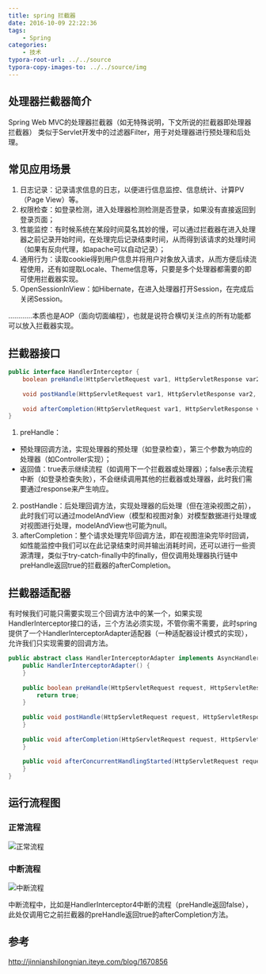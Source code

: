 ```yaml
---
title: spring 拦截器
date: 2016-10-09 22:22:36
tags:
    - Spring
categories:
    - 技术
typora-root-url: ../../source
typora-copy-images-to: ../../source/img
---
```


## 处理器拦截器简介
Spring Web MVC的处理器拦截器（如无特殊说明，下文所说的拦截器即处理器拦截器）
类似于Servlet开发中的过滤器Filter，用于对处理器进行预处理和后处理。
## 常见应用场景
1. 日志记录：记录请求信息的日志，以便进行信息监控、信息统计、计算PV（Page View）等。
2. 权限检查：如登录检测，进入处理器检测检测是否登录，如果没有直接返回到登录页面；
3. 性能监控：有时候系统在某段时间莫名其妙的慢，可以通过拦截器在进入处理器之前记录开始时间，在处理完后记录结束时间，从而得到该请求的处理时间（如果有反向代理，如apache可以自动记录）；
4. 通用行为：读取cookie得到用户信息并将用户对象放入请求，从而方便后续流程使用，还有如提取Locale、Theme信息等，只要是多个处理器都需要的即可使用拦截器实现。
5. OpenSessionInView：如Hibernate，在进入处理器打开Session，在完成后关闭Session。


…………本质也是AOP（面向切面编程），也就是说符合横切关注点的所有功能都可以放入拦截器实现。

<!-- more -->

## 拦截器接口

```java
public interface HandlerInterceptor {
    boolean preHandle(HttpServletRequest var1, HttpServletResponse var2, Object var3) throws Exception;
 
    void postHandle(HttpServletRequest var1, HttpServletResponse var2, Object var3, ModelAndView var4) throws Exception;
 
    void afterCompletion(HttpServletRequest var1, HttpServletResponse var2, Object var3, Exception var4) throws Exception;
}
```

1. preHandle：

* 预处理回调方法，实现处理器的预处理（如登录检查），第三个参数为响应的处理器（如Controller实现）；
* 返回值：true表示继续流程（如调用下一个拦截器或处理器）；false表示流程中断（如登录检查失败），不会继续调用其他的拦截器或处理器，此时我们需要通过response来产生响应。

2. postHandle：后处理回调方法，实现处理器的后处理（但在渲染视图之前），此时我们可以通过modelAndView（模型和视图对象）对模型数据进行处理或对视图进行处理，modelAndView也可能为null。
3. afterCompletion：整个请求处理完毕回调方法，即在视图渲染完毕时回调，如性能监控中我们可以在此记录结束时间并输出消耗时间，还可以进行一些资源清理，类似于try-catch-finally中的finally，但仅调用处理器执行链中preHandle返回true的拦截器的afterCompletion。

## 拦截器适配器
有时候我们可能只需要实现三个回调方法中的某一个，如果实现HandlerInterceptor接口的话，三个方法必须实现，不管你需不需要，此时spring提供了一个HandlerInterceptorAdapter适配器（一种适配器设计模式的实现），允许我们只实现需要的回调方法。

```java
public abstract class HandlerInterceptorAdapter implements AsyncHandlerInterceptor {
    public HandlerInterceptorAdapter() {
    }
 
    public boolean preHandle(HttpServletRequest request, HttpServletResponse response, Object handler) throws Exception {
        return true;
    }
 
    public void postHandle(HttpServletRequest request, HttpServletResponse response, Object handler, ModelAndView modelAndView) throws Exception {
    }
 
    public void afterCompletion(HttpServletRequest request, HttpServletResponse response, Object handler, Exception ex) throws Exception {
    }
 
    public void afterConcurrentHandlingStarted(HttpServletRequest request, HttpServletResponse response, Object handler) throws Exception {
    }
}
```

## 运行流程图
### 正常流程
![正常流程](/img/%E6%AD%A3%E5%B8%B8%E6%B5%81%E7%A8%8B.png)
### 中断流程
![中断流程](/img/%E4%B8%AD%E6%96%AD%E6%B5%81%E7%A8%8B.png)

中断流程中，比如是HandlerInterceptor4中断的流程（preHandle返回false），此处仅调用它之前拦截器的preHandle返回true的afterCompletion方法。

## 参考
http://jinnianshilongnian.iteye.com/blog/1670856

